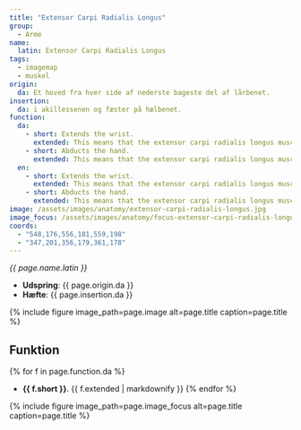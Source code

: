 ```yaml
---
title: "Extensor Carpi Radialis Longus"
group:
  - Arme
name:
  latin: Extensor Carpi Radialis Longus
tags:
  - imagemap
  - muskel
origin: 
  da: Et hoved fra hver side af nederste bageste del af lårbenet.
insertion: 
  da: i akillessenen og fæster på hælbenet.
function:
  da:
    - short: Extends the wrist.
      extended: This means that the extensor carpi radialis longus muscle straightens the wrist joint such that the angle between the back of the hand and the back of the forearm decreases (i.e. it moves the back of the hand toward the back of the forearm).
    - short: Abducts the hand.
      extended: This means that the extensor carpi radialis longus muscle bends the wrist sideways such that the thumb side of the hand moves toward the forearm.
  en:
    - short: Extends the wrist.
      extended: This means that the extensor carpi radialis longus muscle straightens the wrist joint such that the angle between the back of the hand and the back of the forearm decreases (i.e. it moves the back of the hand toward the back of the forearm).
    - short: Abducts the hand.
      extended: This means that the extensor carpi radialis longus muscle bends the wrist sideways such that the thumb side of the hand moves toward the forearm.
image: /assets/images/anatomy/extensor-carpi-radialis-longus.jpg
image_focus: /assets/images/anatomy/focus-extensor-carpi-radialis-longus.jpg
coords:
  - "548,176,556,181,559,198"
  - "347,201,356,179,361,178"
---
```


_{{ page.name.latin }}_

- **Udspring**: {{ page.origin.da }}
- **Hæfte**: {{ page.insertion.da }}

{% include figure image_path=page.image alt=page.title caption=page.title %}

## Funktion

{% for f in page.function.da %}
- **{{ f.short }}**.
  {{ f.extended | markdownify }}
{% endfor %}

{% include figure image_path=page.image_focus alt=page.title caption=page.title %}
